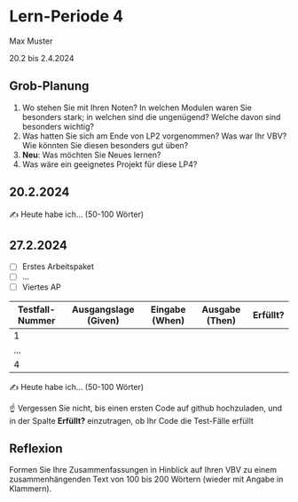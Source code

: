 # Lern-Periode 4

Max Muster

20.2 bis 2.4.2024

## Grob-Planung

1. Wo stehen Sie mit Ihren Noten? In welchen Modulen waren Sie besonders stark; in welchen sind die ungenügend? Welche davon sind besonders wichtig?
2. Was hatten Sie sich am Ende von LP2 vorgenommen? Was war Ihr VBV? Wie könnten Sie diesen besonders gut üben?
3. **Neu**: Was möchten Sie Neues lernen?
4. Was wäre ein geeignetes Projekt für diese LP4?

## 20.2.2024

✍️ Heute habe ich... (50-100 Wörter)

## 27.2.2024

- [ ] Erstes Arbeitspaket
- [ ] ...
- [ ] Viertes AP

| Testfall-Nummer | Ausgangslage (Given) | Eingabe (When) | Ausgabe (Then) | Erfüllt? |
| --------------- | -------------------- | -------------- | -------------- | -------- |
| 1               |                      |                |                |          |
| ...             |                      |                |                |          |
| 4               |                      |                |                |          |

✍️ Heute habe ich... (50-100 Wörter)

☝️ Vergessen Sie nicht, bis einen ersten Code auf github hochzuladen, und in der Spalte **Erfüllt?** einzutragen, ob Ihr Code die Test-Fälle erfüllt



## Reflexion

Formen Sie Ihre Zusammenfassungen in Hinblick auf Ihren VBV zu einem zusammenhängenden Text von 100 bis 200 Wörtern (wieder mit Angabe in Klammern).
